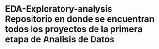 # EDA-Exploratory-analysis Repositorio en donde se encuentran todos los proyectos de la primera etapa de Analisis de Datos

